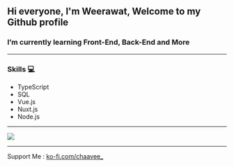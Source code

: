 ## Hi everyone, I'm Weerawat, Welcome to my Github profile
### I’m currently learning Front-End, Back-End and More

<hr>

### Skills 💻
  * TypeScript
  * SQL
  * Vue.js
  * Nuxt.js
  * Node.js
 
<hr>

<img src="https://images.hdqwalls.com/wallpapers/i-love-coding-xl.jpg" />

<hr>

Support Me : <a href="https://ko-fi.com/chaavee_" target="_blank">ko-fi.com/chaavee_</a>
